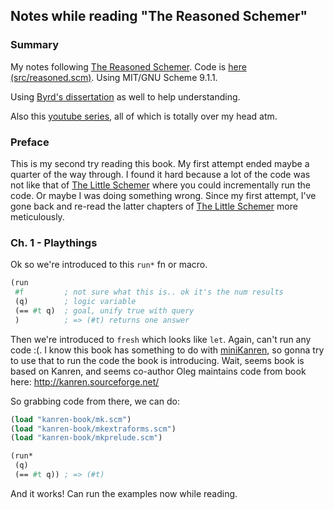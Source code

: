 ## Notes while reading "The Reasoned Schemer"

### Summary

My notes following [The Reasoned Schemer](http://www.amazon.com/Reasoned-Schemer-Daniel-P-Friedman/dp/0262562146). Code is [here (src/reasoned.scm)](https://github.com/marsmining/learn-scm/blob/master/src/reasoned.scm). Using MIT/GNU Scheme 9.1.1.

Using [Byrd's dissertation](https://scholarworks.iu.edu/dspace/bitstream/handle/2022/8777/Byrd_indiana_0093A_10344.pdf) as well to help understanding.

Also this [youtube series](http://www.youtube.com/watch?v=vRrgaibcTYs), all of which is totally over my head atm.

### Preface

This is my second try reading this book. My first attempt ended maybe a quarter of the way through. I found it hard because a lot of the code was not like that of [The Little Schemer](http://www.amazon.com/Little-Schemer-Daniel-P-Friedman/dp/0262560992) where you could incrementally run the code. Or maybe I was doing something wrong. Since my first attempt, I've gone back and re-read the latter chapters of [The Little Schemer](http://www.amazon.com/Little-Schemer-Daniel-P-Friedman/dp/0262560992) more meticulously.

### Ch. 1 - Playthings

Ok so we're introduced to this `run*` fn or macro.

```scheme
(run
 #f         ; not sure what this is.. ok it's the num results
 (q)        ; logic variable
 (== #t q)  ; goal, unify true with query
 )          ; => (#t) returns one answer
```

Then we're introduced to `fresh` which looks like `let`. Again, can't run any code :(. I know this book has something to do with [miniKanren](https://github.com/miniKanren/miniKanren), so gonna try to use that to run the code the book is introducing. Wait, seems book is based on Kanren, and seems co-author Oleg maintains code from book here: http://kanren.sourceforge.net/

So grabbing code from there, we can do:

```scheme
(load "kanren-book/mk.scm")
(load "kanren-book/mkextraforms.scm")
(load "kanren-book/mkprelude.scm")

(run*
 (q)
 (== #t q)) ; => (#t)
```

And it works! Can run the examples now while reading.


